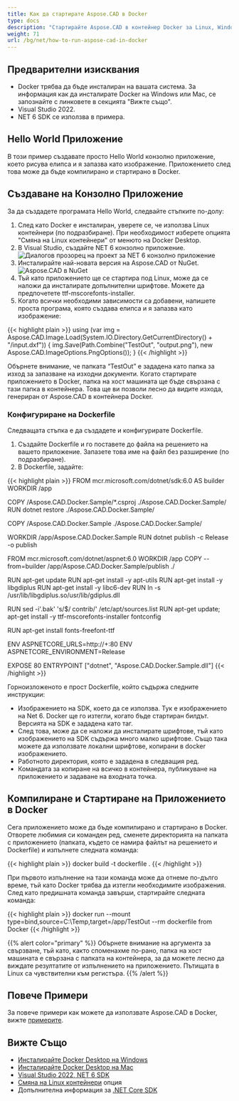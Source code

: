 ```yaml
---
title: Как да стартирате Aspose.CAD в Docker
type: docs
description: "Стартирайте Aspose.CAD в контейнер Docker за Linux, Windows Server и всяка операционна система."
weight: 71
url: /bg/net/how-to-run-aspose-cad-in-docker
---
```


## Предварителни изисквания
- Docker трябва да бъде инсталиран на вашата система. За информация как да инсталирате Docker на Windows или Mac, се запознайте с линковете в секцията "Вижте също".
- Visual Studio 2022.
- NET 6 SDK се използва в примера.

## Hello World Приложение

В този пример създавате просто Hello World конзолно приложение, което рисува елипса и я запазва като изображение. Приложението след това може да бъде компилирано и стартирано в Docker.

## Създаване на Конзолно Приложение

За да създадете програмата Hello World, следвайте стъпките по-долу:
1. След като Docker е инсталиран, уверете се, че използва Linux контейнери (по подразбиране). При необходимост изберете опцията "Смяна на Linux контейнери" от менюто на Docker Desktop.
1. В Visual Studio, създайте NET 6 конзолно приложение.<br>
![Диалогов прозорец на проект за NET 6 конзолно приложение](1.png)<br>
1. Инсталирайте най-новата версия на Aspose.CAD от NuGet.<br>
![Aspose.CAD в NuGet](2.png)<br>
1. Тъй като приложението ще се стартира под Linux, може да се наложи да инсталирате допълнителни шрифтове. Можете да предпочетете ttf-mscorefonts-installer.
1. Когато всички необходими зависимости са добавени, напишете проста програма, която създава елипса и я запазва като изображение:<br>

{{< highlight plain >}}
using (var img = Aspose.CAD.Image.Load(System.IO.Directory.GetCurrentDirectory() + "/input.dxf"))
{
	img.Save(Path.Combine("TestOut", "output.png"), new Aspose.CAD.ImageOptions.PngOptions());
}
{{< /highlight >}}

Обърнете внимание, че папката “TestOut” е зададена като папка за изход за запазване на изходни документи. Когато стартирате приложението в Docker, папка на хост машината ще бъде свързана с тази папка в контейнера. Това ще ви позволи лесно да видите изхода, генериран от Aspose.CAD в контейнера Docker.

### Конфигуриране на Dockerfile

Следващата стъпка е да създадете и конфигурирате Dockerfile.

1. Създайте Dockerfile и го поставете до файла на решението на вашето приложение. Запазете това име на файл без разширение (по подразбиране).
1. В Dockerfile, задайте:

{{< highlight plain >}}
FROM mcr.microsoft.com/dotnet/sdk:6.0 AS builder
WORKDIR /app

COPY /Aspose.CAD.Docker.Sample/*.csproj ./Aspose.CAD.Docker.Sample/
RUN dotnet restore ./Aspose.CAD.Docker.Sample/

COPY /Aspose.CAD.Docker.Sample ./Aspose.CAD.Docker.Sample/

WORKDIR /app/Aspose.CAD.Docker.Sample
RUN dotnet publish -c Release -o publish

FROM mcr.microsoft.com/dotnet/aspnet:6.0
WORKDIR /app
COPY --from=builder /app/Aspose.CAD.Docker.Sample/publish ./

RUN apt-get update
RUN apt-get install -y apt-utils
RUN apt-get install -y libgdiplus
RUN apt-get install -y libc6-dev 
RUN ln -s /usr/lib/libgdiplus.so/usr/lib/gdiplus.dll

RUN sed -i'.bak' 's/$/ contrib/' /etc/apt/sources.list
RUN apt-get update; apt-get install -y ttf-mscorefonts-installer fontconfig

RUN apt-get install fonts-freefont-ttf

ENV ASPNETCORE_URLS=http://+:80
ENV ASPNETCORE_ENVIRONMENT=Release

EXPOSE 80
ENTRYPOINT ["dotnet", "Aspose.CAD.Docker.Sample.dll"]
{{< /highlight >}}

Горноизложеното е прост Dockerfile, който съдържа следните инструкции:

- Изображението на SDK, което да се използва. Тук е изображението на Net 6. Docker ще го изтегли, когато бъде стартиран билдът. Версията на SDK е зададена като таг.
- След това, може да се наложи да инсталирате шрифтове, тъй като изображението на SDK съдържа много малко шрифтове. Също така можете да използвате локални шрифтове, копирани в docker изображението.
- Работното директория, която е зададена в следващия ред.
- Командата за копиране на всичко в контейнера, публикуване на приложението и задаване на входната точка.

## Компилиране и Стартиране на Приложението в Docker

Сега приложението може да бъде компилирано и стартирано в Docker. Отворете любимия си команден ред, сменете директорията на папката с приложението (папката, където се намира файлът на решението и Dockerfile) и изпълнете следната команда:

{{< highlight plain >}}
docker build -t dockerfile .
{{< /highlight >}}

При първото изпълнение на тази команда може да отнеме по-дълго време, тъй като Docker трябва да изтегли необходимите изображения. След като предишната команда завърши, стартирайте следната команда:

{{< highlight plain >}}
docker run --mount type=bind,source=C:\Temp,target=/app/TestOut --rm dockerfile from Docker
{{< /highlight >}}

{{% alert color="primary" %}} 
Обърнете внимание на аргумента за свързване, тъй като, както споменахме по-рано, папка на хост машината е свързана с папката на контейнера, за да можете лесно да виждате резултатите от изпълнението на приложението. Пътищата в Linux са чувствителни към регистъра.
{{% /alert %}}

## Повече Примери

За повече примери как можете да използвате Aspose.CAD в Docker, вижте [примерите](https://github.com/aspose-cad/Aspose.CAD-Documentation).

## Вижте Също

- [Инсталирайте Docker Desktop на Windows](https://docs.docker.com/docker-for-windows/install/)
- [Инсталирайте Docker Desktop на Mac](https://docs.docker.com/docker-for-mac/install/)
- [Visual Studio 2022, NET 6 SDK](https://docs.microsoft.com/en-us/dotnet/core/install/windows?tabs=net60#dependencies)
- [Смяна на Linux контейнери](https://docs.docker.com/docker-for-windows/#switch-between-windows-and-linux-containers) опция
- Допълнителна информация за [.NET Core SDK](https://hub.docker.com/_/microsoft-dotnet-sdk)
